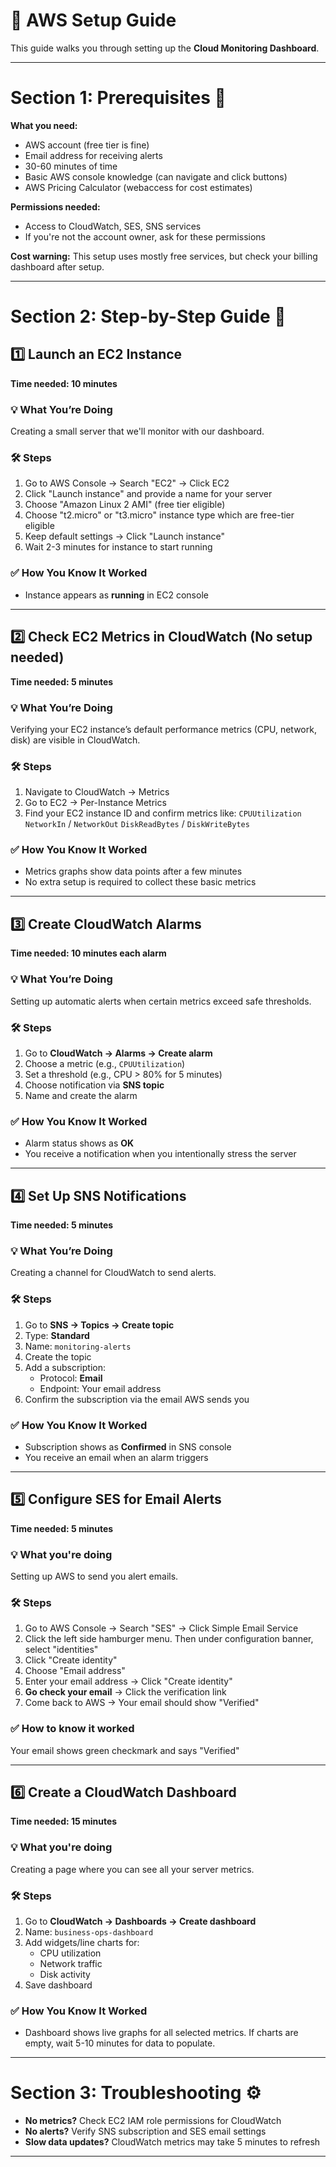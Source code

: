# 🚀 AWS Setup Guide

This guide walks you through setting up the **Cloud Monitoring Dashboard**.

---

# Section 1: Prerequisites 📝

**What you need:**

- AWS account (free tier is fine)
- Email address for receiving alerts
- 30-60 minutes of time
- Basic AWS console knowledge (can navigate and click buttons)
- AWS Pricing Calculator (webaccess for cost estimates)

**Permissions needed:**

- Access to CloudWatch, SES, SNS services
- If you're not the account owner, ask for these permissions

**Cost warning:** This setup uses mostly free services, but check your billing dashboard after setup.

---

# Section 2: Step-by-Step Guide 📖

## 1️⃣ Launch an EC2 Instance

**Time needed: 10 minutes**

### 💡 What You’re Doing

Creating a small server that we'll monitor with our dashboard.

### 🛠️ Steps

1. Go to AWS Console → Search "EC2" → Click EC2
2. Click "Launch instance" and provide a name for your server
3. Choose "Amazon Linux 2 AMI" (free tier eligible)
4. Choose "t2.micro" or "t3.micro" instance type which are free-tier eligible
5. Keep default settings → Click "Launch instance"
6. Wait 2-3 minutes for instance to start running

### ✅ How You Know It Worked

- Instance appears as **running** in EC2 console

---

## 2️⃣ Check EC2 Metrics in CloudWatch (No setup needed)

**Time needed: 5 minutes**

### 💡 What You’re Doing

Verifying your EC2 instance’s default performance metrics (CPU, network, disk) are visible in CloudWatch.

### 🛠️ Steps

1. Navigate to CloudWatch → Metrics
2. Go to EC2 → Per-Instance Metrics
3. Find your EC2 instance ID and confirm metrics like:
   `CPUUtilization`
   `NetworkIn` / `NetworkOut`
   `DiskReadBytes` / `DiskWriteBytes`

### ✅ How You Know It Worked

- Metrics graphs show data points after a few minutes
- No extra setup is required to collect these basic metrics

---

## 3️⃣ Create CloudWatch Alarms

**Time needed: 10 minutes each alarm**

### 💡 What You’re Doing

Setting up automatic alerts when certain metrics exceed safe thresholds.

### 🛠️ Steps

1. Go to **CloudWatch → Alarms → Create alarm**
2. Choose a metric (e.g., `CPUUtilization`)
3. Set a threshold (e.g., CPU > 80% for 5 minutes)
4. Choose notification via **SNS topic**
5. Name and create the alarm

### ✅ How You Know It Worked

- Alarm status shows as **OK**
- You receive a notification when you intentionally stress the server

---

## 4️⃣ Set Up SNS Notifications

**Time needed: 5 minutes**

### 💡 What You’re Doing

Creating a channel for CloudWatch to send alerts.

### 🛠️ Steps

1. Go to **SNS → Topics → Create topic**
2. Type: **Standard**
3. Name: `monitoring-alerts`
4. Create the topic
5. Add a subscription:
   - Protocol: **Email**
   - Endpoint: Your email address
6. Confirm the subscription via the email AWS sends you

### ✅ How You Know It Worked

- Subscription shows as **Confirmed** in SNS console
- You receive an email when an alarm triggers

---

## 5️⃣ Configure SES for Email Alerts

**Time needed: 5 minutes**

### 💡 What you're doing

Setting up AWS to send you alert emails.

### 🛠️ Steps

1. Go to AWS Console → Search "SES" → Click Simple Email Service
2. Click the left side hamburger menu. Then under configuration banner, select "identities"
3. Click "Create identity"
4. Choose "Email address"
5. Enter your email address → Click "Create identity"
6. **Go check your email** → Click the verification link
7. Come back to AWS → Your email should show "Verified"

### ✅ How to know it worked

Your email shows green checkmark and says "Verified"

---

## 6️⃣ Create a CloudWatch Dashboard

**Time needed: 15 minutes**

### 💡 What you're doing

Creating a page where you can see all your server metrics.

### 🛠️ Steps

1. Go to **CloudWatch → Dashboards → Create dashboard**
2. Name: `business-ops-dashboard`
3. Add widgets/line charts for:
   - CPU utilization
   - Network traffic
   - Disk activity
4. Save dashboard

### ✅ How You Know It Worked

- Dashboard shows live graphs for all selected metrics. If charts are empty, wait 5-10 minutes for data to populate.

---

# Section 3: Troubleshooting ⚙️

- **No metrics?** Check EC2 IAM role permissions for CloudWatch
- **No alerts?** Verify SNS subscription and SES email settings
- **Slow data updates?** CloudWatch metrics may take 5 minutes to refresh

---
